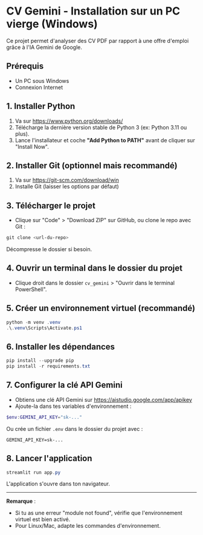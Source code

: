 # CV Gemini - Installation sur un PC vierge (Windows)

Ce projet permet d'analyser des CV PDF par rapport à une offre d'emploi grâce à l'IA Gemini de Google.

## Prérequis
- Un PC sous Windows
- Connexion Internet

## 1. Installer Python
1. Va sur https://www.python.org/downloads/
2. Télécharge la dernière version stable de Python 3 (ex: Python 3.11 ou plus).
3. Lance l'installateur et coche **"Add Python to PATH"** avant de cliquer sur "Install Now".

## 2. Installer Git (optionnel mais recommandé)
1. Va sur https://git-scm.com/download/win
2. Installe Git (laisser les options par défaut)

## 3. Télécharger le projet
- Clique sur "Code" > "Download ZIP" sur GitHub, ou clone le repo avec Git :

```powershell
git clone <url-du-repo>
```

Décompresse le dossier si besoin.

## 4. Ouvrir un terminal dans le dossier du projet
- Clique droit dans le dossier `cv_gemini` > "Ouvrir dans le terminal PowerShell".

## 5. Créer un environnement virtuel (recommandé)
```powershell
python -m venv .venv
.\.venv\Scripts\Activate.ps1
```

## 6. Installer les dépendances
```powershell
pip install --upgrade pip
pip install -r requirements.txt
```

## 7. Configurer la clé API Gemini
- Obtiens une clé API Gemini sur https://aistudio.google.com/app/apikey
- Ajoute-la dans tes variables d'environnement :

```powershell
$env:GEMINI_API_KEY="sk-..."
```

Ou crée un fichier `.env` dans le dossier du projet avec :
```
GEMINI_API_KEY=sk-...
```

## 8. Lancer l'application
```powershell
streamlit run app.py
```

L'application s'ouvre dans ton navigateur.

---

**Remarque** :
- Si tu as une erreur "module not found", vérifie que l'environnement virtuel est bien activé.
- Pour Linux/Mac, adapte les commandes d'environnement.
